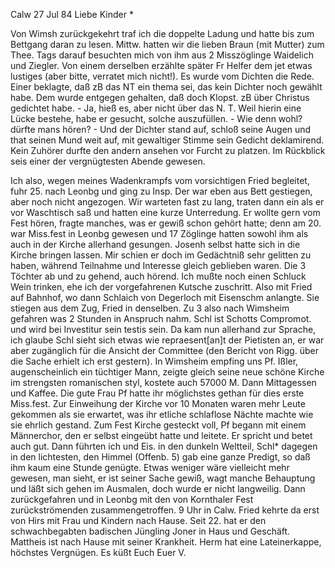  Calw 27 Jul 84
Liebe Kinder <Marie>*

Von Wimsh zurückgekehrt traf ich die doppelte Ladung und hatte bis zum Bettgang daran zu lesen. Mittw. hatten wir die lieben Braun (mit Mutter) zum Thee. Tags darauf besuchten mich von ihm aus 2 Misszöglinge Waidelich und Ziegler. Von einem derselben erzählte später Fr Helfer dem jet etwas lustiges (aber bitte, verratet mich nicht!). Es wurde vom Dichten die Rede. Einer beklagte, daß zB das NT ein thema sei, das kein Dichter noch gewählt habe. Dem wurde entgegen gehalten, daß doch Klopst. zB über Christus gedichtet habe. - Ja, hieß es, aber nicht über das N. T. Weil hierin eine Lücke bestehe, habe er gesucht, solche auszufüllen. - Wie denn wohl? dürfte mans hören? - Und der Dichter stand auf, schloß seine Augen und that seinen Mund weit auf, mit gewaltiger Stimme sein Gedicht deklamirend. Kein Zuhörer durfte den andern ansehen vor Furcht zu platzen. Im Rückblick seis einer der vergnügtesten Abende gewesen.

Ich also, wegen meines Wadenkrampfs vom vorsichtigen Fried begleitet, fuhr 25. nach Leonbg und ging zu Insp. Der war eben aus Bett gestiegen, aber noch nicht angezogen. Wir warteten fast zu lang, traten dann ein als er vor Waschtisch saß und hatten eine kurze Unterredung. Er wollte gern vom Fest hören, fragte manches, was er gewiß schon gehört hatte; denn am 20. war Miss.fest in Leonbg gewesen und 17 Zöglinge hatten sowohl ihm als auch in der Kirche allerhand gesungen. Josenh selbst hatte sich in die Kirche bringen lassen. Mir schien er doch im Gedächtniß sehr gelitten zu haben, während Teilnahme und Interesse gleich geblieben waren. Die 3 Töchter ab und zu gehend, auch hörend. Ich mußte noch einen Schluck Wein trinken, ehe ich der vorgefahrenen Kutsche zuschritt. Also mit Fried auf Bahnhof, wo dann Schlaich von Degerloch mit Eisenschm anlangte. Sie stiegen aus dem Zug, Fried in denselben. Zu 3 also nach Wimsheim gefahren was 2 Stunden in Anspruch nahm. Schl ist Schotts Compromot. und wird bei Investitur sein testis sein. Da kam nun allerhand zur Sprache, ich glaube Schl sieht sich etwas wie repraesent[an]t der Pietisten an, er war aber zugänglich für die Ansicht der Committee (den Bericht von Rigg. über die Sache erhielt ich erst gestern). In Wimsheim empfing uns Pf. Ißler, augenscheinlich ein tüchtiger Mann, zeigte gleich seine neue schöne Kirche im strengsten romanischen styl, kostete auch 57000 M. Dann Mittagessen und Kaffee. Die gute Frau Pf hatte ihr möglichstes gethan für dies erste Miss.fest. Zur Einweihung der Kirche vor 10 Monaten waren mehr Leute gekommen als sie erwartet, was ihr etliche schlaflose Nächte machte wie sie ehrlich gestand. Zum Fest Kirche gesteckt voll, Pf begann mit einem Männerchor, den er selbst eingeübt hatte und leitete. Er spricht und betet auch gut. Dann führten ich und Eis. in den dunkeln Weltteil, Schl<aich>* dagegen in den lichtesten, den Himmel (Offenb. 5) gab eine ganze Predigt, so daß ihm kaum eine Stunde genügte. Etwas weniger wäre vielleicht mehr gewesen, man sieht, er ist seiner Sache gewiß, wagt manche Behauptung und läßt sich gehen im Ausmalen, doch wurde er nicht langweilig. Dann zurückgefahren und in Leonbg mit den von Kornthaler Fest zurückströmenden zusammengetroffen. 9 Uhr in Calw. Fried kehrte da erst von Hirs mit Frau und Kindern nach Hause. Seit 22. hat er den schwachbegabten badischen Jüngling Joner in Haus und Geschäft. Mattheis ist nach Hause mit seiner Krankheit. Herm hat eine Lateinerkappe, höchstes Vergnügen. Es küßt Euch
 Euer V.
